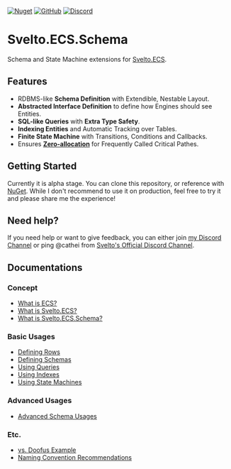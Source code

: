 [![Nuget](https://img.shields.io/nuget/v/Svelto.ECS.Schema)](https://www.nuget.org/packages/Svelto.ECS.Schema/) [![GitHub](https://img.shields.io/github/license/cathei/Svelto.ECS.Schema)](https://github.com/cathei/Svelto.ECS.Schema/blob/master/LICENSE) [![Discord](https://img.shields.io/discord/942240862354702376?color=%235865F2&label=discord&logo=discord&logoColor=%23FFFFFF)](https://discord.gg/Dvak3QMj3n)

# Svelto.ECS.Schema
Schema and State Machine extensions for [Svelto.ECS](https://github.com/sebas77/Svelto.ECS).

## Features
* RDBMS-like **Schema Definition** with Extendible, Nestable Layout.
* **Abstracted Interface Definition** to define how Engines should see Entities.
* **SQL-like Queries** with **Extra Type Safety**.
* **Indexing Entities** and Automatic Tracking over Tables.
* **Finite State Machine** with Transitions, Conditions and Callbacks.
* Ensures [**Zero-allocation**](https://www.sebaslab.com/zero-allocation-code-in-unity/) for Frequently Called Critical Pathes.

## Getting Started
Currently it is alpha stage. You can clone this repository, or reference with [NuGet](https://www.nuget.org/packages/Svelto.ECS.Schema/). While I don't recommend to use it on production, feel free to try it and please share me the experience!

## Need help?
If you need help or want to give feedback, you can either join [my Discord Channel](https://discord.gg/Dvak3QMj3n) or ping @cathei from [Svelto's Official Discord Channel](https://discord.gg/3qAdjDb).

## Documentations
### Concept
* [What is ECS?](docs/concept-ecs.md)
* [What is Svelto.ECS?](docs/concept-svelto.md)
* [What is Svelto.ECS.Schema?](docs/concept-schema.md)

### Basic Usages
* [Defining Rows](docs/basic-rows.md)
* [Defining Schemas](docs/basic-schemas.md)
* [Using Queries](docs/basic-queries.md)
* [Using Indexes](docs/basic-indexes.md)
* [Using State Machines](docs/basic-state-machines.md)

### Advanced Usages
* [Advanced Schema Usages](docs/advanced-schemas.md)

### Etc.
* [vs. Doofus Example](docs/vs-doofus.md)
* [Naming Convention Recommendations](docs/naming-conventions.md)
